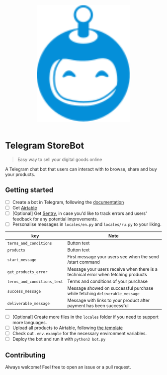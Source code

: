 <p align="center">
  <br>
  <img width="300" src="media/storebot-logo.svg" alt="StoreBot">
  <br>
  <br>
</p>

# Telegram StoreBot

> Easy way to sell your digital goods online

A Telegram chat bot that users can interact with to browse, share and buy your products.

## Getting started
- [ ] Create a bot in Telegram, following the [documentation](https://core.telegram.org/bots/payments)
- [ ] Get [Airtable](https://airtable.com/)
- [ ] [Optional] Get [Sentry](https://sentry.io/), in case you'd like to track errors and users' feedback for any potential improvements.
- [ ] Personalise messages in `locales/en.py` and `locales/ru.py` to your liking.

| key                          | Note    |
| ---------------------        | ------- |
| `terms_and_conditions`         | Button text    |
| `products`                     | Button text     |
| `start_message`                | First message your users see when the send /start command    |
| `get_products_error`           | Message your users receive when there is a technical error when fetching products    |
| `terms_and_conditions_text`    | Terms and conditions of your purchase   |
| `success_message`              | Message showed on successful purchase while fetching `deliverable_message`     |
| `deliverable_message`          | Message with links to your product after payment has been successful    |

- [ ] [Optional] Create more files in the `locales` folder if you need to support more languages.
- [ ] Upload all products to Airtable, following [the template](https://airtable.com/appxjoyvxXZNl5prE/shrNYxolmgHYYwkU2/tblmNshp6ZIKyEUyG)
- [ ] Check out `.env.example` for the necessary environment variables.
- [ ] Deploy the bot and run it with `python3 bot.py`

## Contributing
Always welcome! Feel free to open an issue or a pull request.
